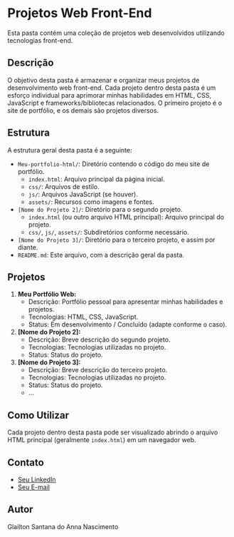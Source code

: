 # Projetos Web Front-End

Esta pasta contém uma coleção de projetos web desenvolvidos utilizando tecnologias front-end.

## Descrição

O objetivo desta pasta é armazenar e organizar meus projetos de desenvolvimento web front-end. Cada projeto dentro desta pasta é um esforço individual para aprimorar minhas habilidades em HTML, CSS, JavaScript e frameworks/bibliotecas relacionados. O primeiro projeto é o site de portfólio, e os demais são projetos diversos.

## Estrutura

A estrutura geral desta pasta é a seguinte:

* `Meu-portfolio-html/`: Diretório contendo o código do meu site de portfólio.
    * `index.html`: Arquivo principal da página inicial.
    * `css/`: Arquivos de estilo.
    * `js/`: Arquivos JavaScript (se houver).
    * `assets/`: Recursos como imagens e fontes.
* `[Nome do Projeto 2]/`: Diretório para o segundo projeto.
    * `index.html` (ou outro arquivo HTML principal): Arquivo principal do projeto.
    * `css/`, `js/`, `assets/`: Subdiretórios conforme necessário.
* `[Nome do Projeto 3]/`: Diretório para o terceiro projeto, e assim por diante.
* `README.md`: Este arquivo, com a descrição geral da pasta.

## Projetos

1.  **Meu Portfólio Web:**
    * Descrição: Portfólio pessoal para apresentar minhas habilidades e projetos.
    * Tecnologias: HTML, CSS, JavaScript.
    * Status: Em desenvolvimento / Concluído (adapte conforme o caso).
2.  **[Nome do Projeto 2]:**
    * Descrição: Breve descrição do segundo projeto.
    * Tecnologias: Tecnologias utilizadas no projeto.
    * Status: Status do projeto.
3.  **[Nome do Projeto 3]:**
    * Descrição: Breve descrição do terceiro projeto.
    * Tecnologias: Tecnologias utilizadas no projeto.
    * Status: Status do projeto.
    * ...

## Como Utilizar

Cada projeto dentro desta pasta pode ser visualizado abrindo o arquivo HTML principal (geralmente `index.html`) em um navegador web.

## Contato

* [Seu LinkedIn](https://www.linkedin.com/in/glailton-nascimento/)
* [Seu E-mail](glailtonprogramador88@gmail.com)

## Autor

Glailton Santana do Anna Nascimento